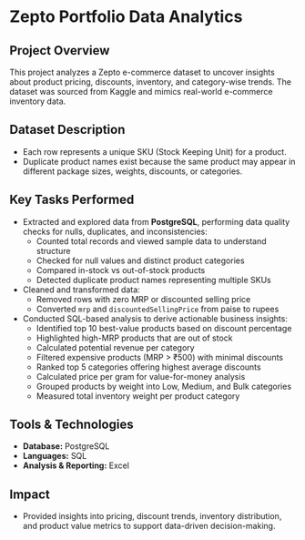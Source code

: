 # Zepto Portfolio Data Analytics

## Project Overview
This project analyzes a Zepto e-commerce dataset to uncover insights about product pricing, discounts, inventory, and category-wise trends. The dataset was sourced from Kaggle and mimics real-world e-commerce inventory data.

## Dataset Description
- Each row represents a unique SKU (Stock Keeping Unit) for a product.
- Duplicate product names exist because the same product may appear in different package sizes, weights, discounts, or categories.

## Key Tasks Performed
- Extracted and explored data from **PostgreSQL**, performing data quality checks for nulls, duplicates, and inconsistencies:
  - Counted total records and viewed sample data to understand structure
  - Checked for null values and distinct product categories
  - Compared in-stock vs out-of-stock products
  - Detected duplicate product names representing multiple SKUs
- Cleaned and transformed data:
  - Removed rows with zero MRP or discounted selling price
  - Converted `mrp` and `discountedSellingPrice` from paise to rupees
- Conducted SQL-based analysis to derive actionable business insights:
  - Identified top 10 best-value products based on discount percentage
  - Highlighted high-MRP products that are out of stock
  - Calculated potential revenue per category
  - Filtered expensive products (MRP > ₹500) with minimal discounts
  - Ranked top 5 categories offering highest average discounts
  - Calculated price per gram for value-for-money analysis
  - Grouped products by weight into Low, Medium, and Bulk categories
  - Measured total inventory weight per product category

## Tools & Technologies
- **Database:** PostgreSQL  
- **Languages:** SQL  
- **Analysis & Reporting:** Excel

## Impact
- Provided insights into pricing, discount trends, inventory distribution, and product value metrics to support data-driven decision-making.
